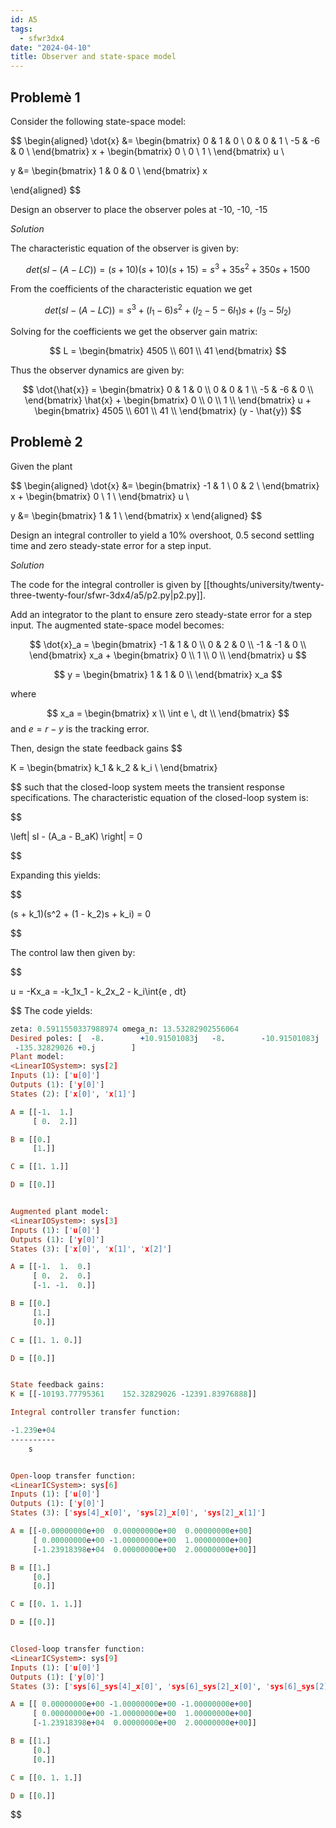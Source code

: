 ```yaml
---
id: A5
tags:
  - sfwr3dx4
date: "2024-04-10"
title: Observer and state-space model
---
```


## Problemè 1

Consider the following state-space model:

$$
\begin{aligned}
\dot{x} &= \begin{bmatrix}
0 & 1 & 0 \\
0 & 0 & 1 \\
-5 & -6 & 0 \\
\end{bmatrix} x + \begin{bmatrix}
0 \\
0 \\
1 \\
\end{bmatrix} u \\

y &= \begin{bmatrix}
1 & 0 & 0 \\
\end{bmatrix} x

\end{aligned}
$$

Design an observer to place the observer poles at -10, -10, -15

_Solution_

The characteristic equation of the observer is given by:

$$
det(sI - (A - LC)) = (s + 10)(s + 10)(s + 15) = s^3 + 35s^2 + 350s + 1500
$$

From the coefficients of the characteristic equation we get

$$
det(sI - (A-LC)) = s^3 + (l_1-6)s^2 + (l_2-5-6l_1)s + (l_3-5l_2)
$$

Solving for the coefficients we get the observer gain matrix:

$$
L = \begin{bmatrix}
4505 \\
601 \\
41
\end{bmatrix}
$$

Thus the observer dynamics are given by:

$$
\dot{\hat{x}} = \begin{bmatrix}
0 & 1 & 0 \\
0 & 0 & 1 \\
-5 & -6 & 0 \\
\end{bmatrix} \hat{x} + \begin{bmatrix}
0 \\
0 \\
1 \\
\end{bmatrix} u + \begin{bmatrix}
4505 \\
601 \\
41 \\
\end{bmatrix} (y - \hat{y})
$$

## Problemè 2

Given the plant

$$
\begin{aligned}
\dot{x} &= \begin{bmatrix}
-1 & 1 \\
0 & 2 \\
\end{bmatrix} x + \begin{bmatrix}
0 \\
1 \\
\end{bmatrix} u \\

y &= \begin{bmatrix}
1 & 1 \\
\end{bmatrix} x
\end{aligned}
$$

Design an integral controller to yield a 10% overshoot, 0.5 second settling time and zero steady-state error for a step input.

_Solution_

The code for the integral controller is given by [[thoughts/university/twenty-three-twenty-four/sfwr-3dx4/a5/p2.py|p2.py]].

Add an integrator to the plant to ensure zero steady-state error for a step input.
The augmented state-space model becomes:

$$
\dot{x}_a = \begin{bmatrix}
-1 & 1 & 0 \\
0 & 2 & 0 \\
-1 & -1 & 0 \\
\end{bmatrix} x_a + \begin{bmatrix}
0 \\
1 \\
0 \\
\end{bmatrix} u
$$

$$
y = \begin{bmatrix}
1 & 1 & 0 \\
\end{bmatrix} x_a
$$

where

$$
x_a = \begin{bmatrix}
x \\
\int e \, dt \\
\end{bmatrix}
$$ and $e = r - y$ is the tracking error.

Then, design the state feedback gains
$$

K = \begin{bmatrix}
k_1 & k_2 & k_i \\
\end{bmatrix}

$$
such that the closed-loop system meets the transient response specifications.
The characteristic equation of the closed-loop system is:


$$

\left| sI - (A_a - B_aK) \right| = 0

$$

Expanding this yields:


$$

(s + k_1)(s^2 + (1 - k_2)s + k_i) = 0

$$

The control law then given by:


$$

u = -Kx_a = -k_1x_1 - k_2x_2 - k_i\int{e \, dt}

$$
The code yields:

```prolog
zeta: 0.5911550337988974 omega_n: 13.53282902556064
Desired poles: [  -8.        +10.91501083j   -8.        -10.91501083j
 -135.32829026 +0.j        ]
Plant model:
<LinearIOSystem>: sys[2]
Inputs (1): ['u[0]']
Outputs (1): ['y[0]']
States (2): ['x[0]', 'x[1]']

A = [[-1.  1.]
     [ 0.  2.]]

B = [[0.]
     [1.]]

C = [[1. 1.]]

D = [[0.]]


Augmented plant model:
<LinearIOSystem>: sys[3]
Inputs (1): ['u[0]']
Outputs (1): ['y[0]']
States (3): ['x[0]', 'x[1]', 'x[2]']

A = [[-1.  1.  0.]
     [ 0.  2.  0.]
     [-1. -1.  0.]]

B = [[0.]
     [1.]
     [0.]]

C = [[1. 1. 0.]]

D = [[0.]]


State feedback gains:
K = [[-10193.77795361    152.32829026 -12391.83976888]]

Integral controller transfer function:

-1.239e+04
----------
    s


Open-loop transfer function:
<LinearICSystem>: sys[6]
Inputs (1): ['u[0]']
Outputs (1): ['y[0]']
States (3): ['sys[4]_x[0]', 'sys[2]_x[0]', 'sys[2]_x[1]']

A = [[-0.00000000e+00  0.00000000e+00  0.00000000e+00]
     [ 0.00000000e+00 -1.00000000e+00  1.00000000e+00]
     [-1.23918398e+04  0.00000000e+00  2.00000000e+00]]

B = [[1.]
     [0.]
     [0.]]

C = [[0. 1. 1.]]

D = [[0.]]


Closed-loop transfer function:
<LinearICSystem>: sys[9]
Inputs (1): ['u[0]']
Outputs (1): ['y[0]']
States (3): ['sys[6]_sys[4]_x[0]', 'sys[6]_sys[2]_x[0]', 'sys[6]_sys[2]_x[1]']

A = [[ 0.00000000e+00 -1.00000000e+00 -1.00000000e+00]
     [ 0.00000000e+00 -1.00000000e+00  1.00000000e+00]
     [-1.23918398e+04  0.00000000e+00  2.00000000e+00]]

B = [[1.]
     [0.]
     [0.]]

C = [[0. 1. 1.]]

D = [[0.]]


```
$$
